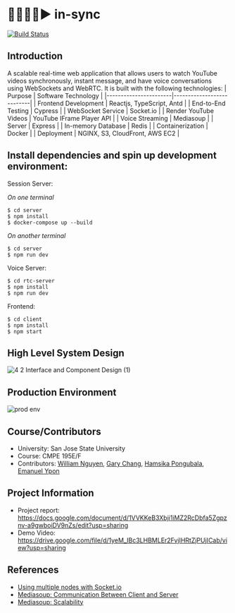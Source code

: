 # 👨‍💻👩‍💻▶️ in-sync

[![Build Status](https://travis-ci.org/williamtnguyen/in-sync.svg?branch=master)](https://travis-ci.org/williamtnguyen/in-sync)

## Introduction
A scalable real-time web application that allows users to watch YouTube videos synchronously, instant message, and have voice conversations using WebSockets and WebRTC. It is built with the following technologies:
| Purpose               | Software Technology       |
|-----------------------|---------------------------|
| Frontend Development  | Reactjs, TypeScript, Antd |
| End-to-End Testing    | Cypress                   |
| WebSocket Service     | Socket.io                 |
| Render YouTube Videos | YouTube IFrame Player API |
| Voice Streaming       | Mediasoup                 |
| Server                | Express                   |
| In-memory Database    | Redis                     |
| Containerization      | Docker                    |
| Deployment            | NGINX, S3, CloudFront,  AWS EC2     |

## Install dependencies and spin up development environment:

Session Server:

_On one terminal_
```
$ cd server
$ npm install
$ docker-compose up --build
```

_On another terminal_
```
$ cd server
$ npm run dev
```
Voice Server:

```
$ cd rtc-server
$ npm install
$ npm run dev
```

Frontend:

```
$ cd client
$ npm install
$ npm start
```

## High Level System Design
![4 2 Interface and Component Design (1)](https://user-images.githubusercontent.com/42355738/117902013-6f22a980-b281-11eb-8603-6d71c237e25a.png)

## Production Environment
![prod env](https://user-images.githubusercontent.com/42355738/117905741-8913ba80-b288-11eb-9215-3819305a7ac3.png)

## Course/Contributors
- University: San Jose State University
- Course: CMPE 195E/F
- Contributors: [William Nguyen](https://github.com/williamtnguyen), [Gary Chang](https://github.com/1234momo), [Hamsika Pongubala](https://github.com/hamsikapongubala), [Emanuel Ypon](https://github.com/donieypon) 

## Project Information
- Project report: https://docs.google.com/document/d/1VVKKeB3Xbji1iMZ2RcDbfa5Zgpznv-a9gwboiDV9nZs/edit?usp=sharing 
- Demo Video: https://drive.google.com/file/d/1yeM_IBc3LHBMLEr2FvjIHRtZjPUjICab/view?usp=sharing

## References
- [Using multiple nodes with Socket.io](https://socket.io/docs/v3/using-multiple-nodes/index.html)
- [Mediasoup: Communication Between Client and Server](https://mediasoup.org/documentation/v3/communication-between-client-and-server/)
- [Mediasoup: Scalability](https://mediasoup.org/documentation/v3/scalability/)
